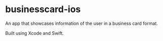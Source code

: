 # businesscard-ios

An app that showcases information of the user in a business card format.

Built using Xcode and Swift.
